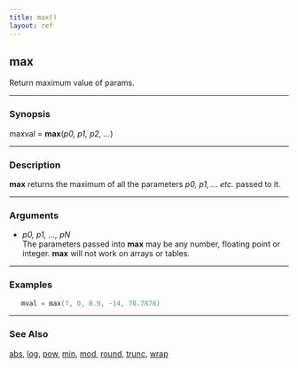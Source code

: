 ```yaml
---
title: max()
layout: ref
---
```


## max

Return maximum value of params.

-----

### Synopsis

maxval = **max**(*p0, p1, p2, ...*)

-----

### Description

**max** returns the maximum of all the parameters *p0, p1, ... etc.*
passed to it.

-----

### Arguments

  - *p0, p1, ..., pN*  
    The parameters passed into **max** may be any number, floating point
    or integer. **max** will not work on arrays or tables.

-----

### Examples

```cpp
   mval = max(7, 0, 8.9, -14, 78.7878)
```

-----

### See Also

[abs](abs.html), [log](log.html), [pow](pow.html), [min](min.html),
[mod](mod.html), [round](round.html), [trunc](trunc.html),
[wrap](wrap.html)
